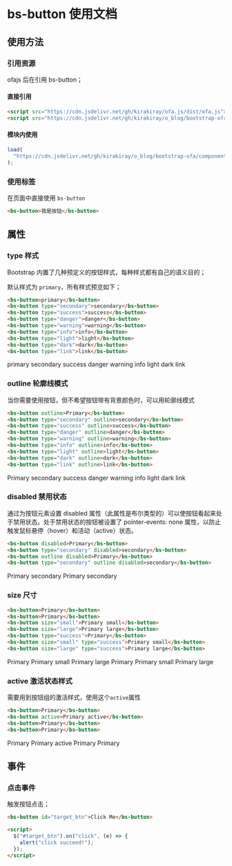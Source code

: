 # bs-button 使用文档

## 使用方法

### 引用资源

ofajs 后在引用 bs-button；

#### 直接引用

```html
<script src="https://cdn.jsdelivr.net/gh/kirakiray/ofa.js/dist/ofa.js"></script>
<script src="https://cdn.jsdelivr.net/gh/kirakiray/o_blog/bootstrap-ofa/components/bs-button/bs-button.js"></script>
```

#### 模块内使用

```javascript
load(
  "https://cdn.jsdelivr.net/gh/kirakiray/o_blog/bootstrap-ofa/components/bs-button -p"
);
```

### 使用标签

在页面中直接使用 `bs-button`

```html
<bs-button>我是按钮</bs-button>
```

<code-run>
    <template>
        <codehead>
            <!-- 新建后会被放到顶部的内容 -->
            <!-- 不会被展示到代码显示上 -->
            <script src="https://cdn.jsdelivr.net/gh/kirakiray/ofa.js/dist/ofa.js"></script>
            <script src="{{dir}}/bs-button.js"></script>
        </codehead>
        <bs-button>我是按钮</bs-button>
    </template>
</code-run>

## 属性

### type 样式

Bootstrap 内置了几种预定义的按钮样式，每种样式都有自己的语义目的；

默认样式为 `primary`，所有样式预览如下；

```html
<bs-button>primary</bs-button>
<bs-button type="secondary">secondary</bs-button>
<bs-button type="success">success</bs-button>
<bs-button type="danger">danger</bs-button>
<bs-button type="warning">warning</bs-button>
<bs-button type="info">info</bs-button>
<bs-button type="light">light</bs-button>
<bs-button type="dark">dark</bs-button>
<bs-button type="link">link</bs-button>
```

<bs-button>primary</bs-button>
<bs-button type="secondary">secondary</bs-button>
<bs-button type="success">success</bs-button>
<bs-button type="danger">danger</bs-button>
<bs-button type="warning">warning</bs-button>
<bs-button type="info">info</bs-button>
<bs-button type="light">light</bs-button>
<bs-button type="dark">dark</bs-button>
<bs-button type="link">link</bs-button>

### outline 轮廓线模式

当你需要使用按钮，但不希望按钮带有背景颜色时，可以用轮廓线模式

```html
<bs-button outline>Primary</bs-button>
<bs-button type="secondary" outline>secondary</bs-button>
<bs-button type="success" outline>success</bs-button>
<bs-button type="danger" outline>danger</bs-button>
<bs-button type="warning" outline>warning</bs-button>
<bs-button type="info" outline>info</bs-button>
<bs-button type="light" outline>light</bs-button>
<bs-button type="dark" outline>dark</bs-button>
<bs-button type="link" outline>link</bs-button>
```

<bs-button outline>Primary</bs-button>
<bs-button type="secondary" outline>secondary</bs-button>
<bs-button type="success" outline>success</bs-button>
<bs-button type="danger" outline>danger</bs-button>
<bs-button type="warning" outline>warning</bs-button>
<bs-button type="info" outline>info</bs-button>
<bs-button type="light" outline>light</bs-button>
<bs-button type="dark" outline>dark</bs-button>
<bs-button type="link" outline>link</bs-button>

### disabled 禁用状态

通过为按钮元素设置 disabled 属性（此属性是布尔类型的）可以使按钮看起来处于禁用状态。处于禁用状态的按钮被设置了 pointer-events: none 属性，以防止触发鼠标悬停（hover）和活动（active）状态。

```html
<bs-button disabled>Primary</bs-button>
<bs-button type="secondary" disabled>secondary</bs-button>
<bs-button outline disabled>Primary</bs-button>
<bs-button type="secondary" outline disabled>secondary</bs-button>
```

<bs-button disabled>Primary</bs-button>
<bs-button type="secondary" disabled>secondary</bs-button>
<bs-button outline disabled>Primary</bs-button>
<bs-button type="secondary" outline disabled>secondary</bs-button>

### size 尺寸

```html
<bs-button>Primary</bs-button>
<bs-button>Primary</bs-button>
<bs-button size="small">Primary small</bs-button>
<bs-button size="large">Primary large</bs-button>
<bs-button type="success">Primary</bs-button>
<bs-button size="small" type="success">Primary small</bs-button>
<bs-button size="large" type="success">Primary large</bs-button>
```

<bs-button>Primary</bs-button>
<bs-button size="small">Primary small</bs-button>
<bs-button size="large">Primary large</bs-button>
<bs-button type="success">Primary</bs-button>
<bs-button size="small" type="success">Primary small</bs-button>
<bs-button size="large" type="success">Primary large</bs-button>

### active 激活状态样式

需要用到按钮组的激活样式，使用这个`active`属性

```html
<bs-button>Primary</bs-button>
<bs-button active>Primary active</bs-button>
<bs-button>Primary</bs-button>
<bs-button>Primary</bs-button>
```

<bs-button>Primary</bs-button>
<bs-button active>Primary active</bs-button>
<bs-button>Primary</bs-button>
<bs-button>Primary</bs-button>

## 事件

### 点击事件

触发按钮点击；

```html
<bs-button id="target_btn">Click Me</bs-button>

<script>
  $("#target_btn").on("click", (e) => {
    alert("click succeed!");
  });
</script>
```

<code-run>
    <template>
        <codehead>
            <!-- 新建后会被放到顶部的内容 -->
            <!-- 不会被展示到代码显示上 -->
            <script src="https://cdn.jsdelivr.net/gh/kirakiray/ofa.js/dist/ofa.js"></script>
            <script src="{{dir}}/bs-button.js"></script>
        </codehead>
        <bs-button id="target_btn">Click Me</bs-button>
        <script>
        $('#target_btn').on("click", (e) => {
            alert("click succeed!");
          });
        </script>
    </template>
</code-run>
